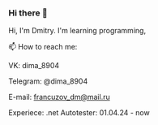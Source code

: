 ### Hi there 👋
Hi, I'm Dmitry. I'm learning programming, 

📫 How to reach me:

VK: dima_8904

Telegram: @dima_8904

E-mail: francuzov_dm@mail.ru

Experiece: 
.net Autotester: 01.04.24 - now 
